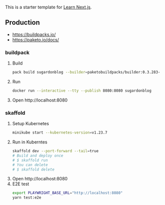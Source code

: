 This is a starter template for [Learn Next.js](https://nextjs.org/learn).

## Production

- https://buildpacks.io/
- https://paketo.io/docs/

### buildpack

1. Build
   ```bash
   pack build sugardonblog --builder=paketobuildpacks/builder:0.3.283-base
   ```
1. Run
   ```bash
   docker run --interactive --tty --publish 8080:8080 sugardonblog
   ```
1. Open http://localhost:8080

### skaffold

1. Setup Kubernetes
   ```bash
   minikube start --kubernetes-version=v1.23.7
   ```
1. Run in Kuberntes
   ```bash
   skaffold dev --port-forward --tail=true
   # Build and deploy once
   # $ skaffold run
   # You can delete
   # $ skaffold delete
   ```
1. Open http://localhost:8080
1. E2E test
   ```bash
   export PLAYWRIGHT_BASE_URL="http://localhost:8080"
   yarn test:e2e
   ```
